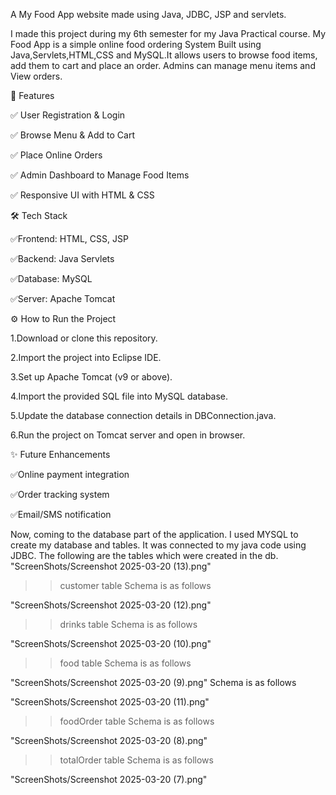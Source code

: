 A My Food App website made using Java, JDBC, JSP and servlets.

I made this project during my 6th semester for my Java Practical course. My Food App is a simple online food ordering System Built using Java,Servlets,HTML,CSS and MySQL.It allows users to browse food items, add them to cart and place an order. Admins can manage menu items and View orders.

🚀 Features

✅ User Registration & Login

✅ Browse Menu & Add to Cart

✅ Place Online Orders

✅ Admin Dashboard to Manage Food Items

✅ Responsive UI with HTML & CSS

🛠️ Tech Stack

✅Frontend: HTML, CSS, JSP

✅Backend: Java Servlets

✅Database: MySQL

✅Server: Apache Tomcat

⚙️ How to Run the Project

1.Download or clone this repository.

2.Import the project into Eclipse IDE.

3.Set up Apache Tomcat (v9 or above).

4.Import the provided SQL file into MySQL database.

5.Update the database connection details in DBConnection.java.

6.Run the project on Tomcat server and open in browser.

✨ Future Enhancements

✅Online payment integration

✅Order tracking system

✅Email/SMS notification

Now, coming to the database part of the application. I used MYSQL to create my database and tables. It was connected to my java code using JDBC.
The following are the tables which were created in the db.
"ScreenShots/Screenshot 2025-03-20 (13).png"

>> customer table
Schema is as follows

"ScreenShots/Screenshot 2025-03-20 (12).png"

>> drinks table
Schema is as follows

"ScreenShots/Screenshot 2025-03-20 (10).png"

>> food table
Schema is as follows

"ScreenShots/Screenshot 2025-03-20 (9).png"
Schema is as follows

"ScreenShots/Screenshot 2025-03-20 (11).png"

>> foodOrder table
Schema is as follows

"ScreenShots/Screenshot 2025-03-20 (8).png"

>> totalOrder table
Schema is as follows

"ScreenShots/Screenshot 2025-03-20 (7).png"





